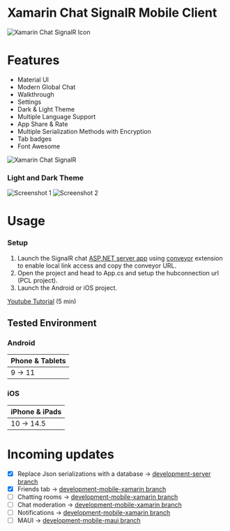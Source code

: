 # Xamarin Chat SignalR Mobile Client

![Xamarin Chat SignalR Icon](docs/icon.png)

# Features
- Material UI
- Modern Global Chat
- Walkthrough
- Settings
- Dark & Light Theme
- Multiple Language Support
- App Share & Rate
- Multiple Serialization Methods with Encryption
- Tab badges
- Font Awesome

![Xamarin Chat SignalR](docs/ios.png)

### Light and Dark Theme

![Screenshot 1](docs/Screenshot1.png)
![Screenshot 2](docs/Screenshot2.png)

# Usage

### Setup
1. Launch the SignalR chat [ASP.NET server app](https://github.com/jihadkhawaja/chat-signalr/tree/server) using [conveyor](https://conveyor.cloud?utm_source=conveyor&utm_medium=linkshare&utm_campaign=conveyor) extension to enable local link access and copy the conveyor URL.
2. Open the project and head to App.cs and setup the hubconnection url (PCL project).
3. Launch the Android or iOS project.

[Youtube Tutorial](https://youtu.be/XJHMjS201nw) (5 min)

## Tested Environment

### Android
|Phone & Tablets|
|:---------------------------|
|9 -> 11|
### iOS
|iPhone & iPads|
|:---------------------------|
|10 -> 14.5|

# Incoming updates
- [x] Replace Json serializations with a database -> [development-server branch](https://github.com/jihadkhawaja/xamarin-chat-signalr/tree/development-server)
- [x] Friends tab -> [development-mobile-xamarin branch](https://github.com/jihadkhawaja/xamarin-chat-signalr/tree/development-mobile-xamarin)
- [ ] Chatting rooms -> [development-mobile-xamarin branch](https://github.com/jihadkhawaja/xamarin-chat-signalr/tree/development-mobile-xamarin)
- [ ] Chat moderation -> [development-mobile-xamarin branch](https://github.com/jihadkhawaja/xamarin-chat-signalr/tree/development-mobile-xamarin)
- [ ] Notifications -> [development-mobile-xamarin branch](https://github.com/jihadkhawaja/xamarin-chat-signalr/tree/development-mobile-xamarin)
- [ ] MAUI -> [development-mobile-maui branch](https://github.com/jihadkhawaja/xamarin-chat-signalr/tree/development-mobile-maui)
